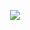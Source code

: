 <p align="center">
  <a href="https://skillicons.dev">
    <img src="https://skillicons.dev/icons?i=html,css,sass,tailwind,js,ts,next,react,redux,nodejs,express,mysql,prisma,php,git,postman,figma,vscode&perline=9&theme=dark" />
  </a>
</p>
